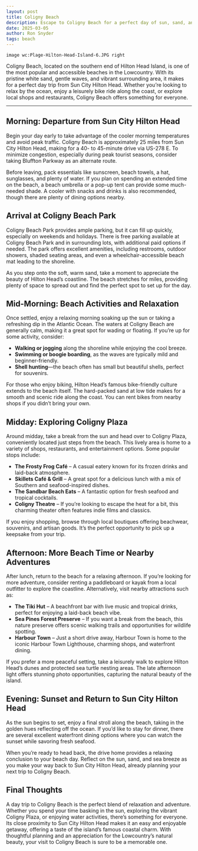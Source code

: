 ```yaml
---
layout: post
title: Coligny Beach
description: Escape to Coligny Beach for a perfect day of sun, sand, and surf just a short drive from Sun City Hilton Head. Enjoy relaxing by the ocean, exploring the lively Coligny Plaza, and indulging in fresh seafood, making for a refreshing coastal getaway.
date: 2025-03-05
author: Ron Snyder
tags: beach
---
```


`image wc:Plage-Hilton-Head-Island-6.JPG right`

Coligny Beach, located on the southern end of Hilton Head Island, is one of the most popular and accessible beaches in the Lowcountry. With its pristine white sand, gentle waves, and vibrant surrounding area, it makes for a perfect day trip from Sun City Hilton Head. Whether you’re looking to relax by the ocean, enjoy a leisurely bike ride along the coast, or explore local shops and restaurants, Coligny Beach offers something for everyone.

---

## Morning: Departure from Sun City Hilton Head
Begin your day early to take advantage of the cooler morning temperatures and avoid peak traffic. Coligny Beach is approximately 25 miles from Sun City Hilton Head, making for a 40- to 45-minute drive via US-278 E. To minimize congestion, especially during peak tourist seasons, consider taking Bluffton Parkway as an alternate route.

Before leaving, pack essentials like sunscreen, beach towels, a hat, sunglasses, and plenty of water. If you plan on spending an extended time on the beach, a beach umbrella or a pop-up tent can provide some much-needed shade. A cooler with snacks and drinks is also recommended, though there are plenty of dining options nearby.

## Arrival at Coligny Beach Park
Coligny Beach Park provides ample parking, but it can fill up quickly, especially on weekends and holidays. There is free parking available at Coligny Beach Park and in surrounding lots, with additional paid options if needed. The park offers excellent amenities, including restrooms, outdoor showers, shaded seating areas, and even a wheelchair-accessible beach mat leading to the shoreline.

As you step onto the soft, warm sand, take a moment to appreciate the beauty of Hilton Head’s coastline. The beach stretches for miles, providing plenty of space to spread out and find the perfect spot to set up for the day.

## Mid-Morning: Beach Activities and Relaxation
Once settled, enjoy a relaxing morning soaking up the sun or taking a refreshing dip in the Atlantic Ocean. The waters at Coligny Beach are generally calm, making it a great spot for wading or floating. If you’re up for some activity, consider:
- **Walking or jogging** along the shoreline while enjoying the cool breeze.
- **Swimming or boogie boarding**, as the waves are typically mild and beginner-friendly.
- **Shell hunting**—the beach often has small but beautiful shells, perfect for souvenirs.

For those who enjoy biking, Hilton Head’s famous bike-friendly culture extends to the beach itself. The hard-packed sand at low tide makes for a smooth and scenic ride along the coast. You can rent bikes from nearby shops if you didn’t bring your own.

## Midday: Exploring Coligny Plaza
Around midday, take a break from the sun and head over to Coligny Plaza, conveniently located just steps from the beach. This lively area is home to a variety of shops, restaurants, and entertainment options. Some popular stops include:
- **The Frosty Frog Café** – A casual eatery known for its frozen drinks and laid-back atmosphere.
- **Skillets Café & Grill** – A great spot for a delicious lunch with a mix of Southern and seafood-inspired dishes.
- **The Sandbar Beach Eats** – A fantastic option for fresh seafood and tropical cocktails.
- **Coligny Theatre** – If you’re looking to escape the heat for a bit, this charming theater often features indie films and classics.

If you enjoy shopping, browse through local boutiques offering beachwear, souvenirs, and artisan goods. It’s the perfect opportunity to pick up a keepsake from your trip.

## Afternoon: More Beach Time or Nearby Adventures
After lunch, return to the beach for a relaxing afternoon. If you’re looking for more adventure, consider renting a paddleboard or kayak from a local outfitter to explore the coastline. Alternatively, visit nearby attractions such as:
- **The Tiki Hut** – A beachfront bar with live music and tropical drinks, perfect for enjoying a laid-back beach vibe.
- **Sea Pines Forest Preserve** – If you want a break from the beach, this nature preserve offers scenic walking trails and opportunities for wildlife spotting.
- **Harbour Town** – Just a short drive away, Harbour Town is home to the iconic Harbour Town Lighthouse, charming shops, and waterfront dining.

If you prefer a more peaceful setting, take a leisurely walk to explore Hilton Head’s dunes and protected sea turtle nesting areas. The late afternoon light offers stunning photo opportunities, capturing the natural beauty of the island.

## Evening: Sunset and Return to Sun City Hilton Head
As the sun begins to set, enjoy a final stroll along the beach, taking in the golden hues reflecting off the ocean. If you’d like to stay for dinner, there are several excellent waterfront dining options where you can watch the sunset while savoring fresh seafood.

When you’re ready to head back, the drive home provides a relaxing conclusion to your beach day. Reflect on the sun, sand, and sea breeze as you make your way back to Sun City Hilton Head, already planning your next trip to Coligny Beach.

## Final Thoughts
A day trip to Coligny Beach is the perfect blend of relaxation and adventure. Whether you spend your time basking in the sun, exploring the vibrant Coligny Plaza, or enjoying water activities, there’s something for everyone. Its close proximity to Sun City Hilton Head makes it an easy and enjoyable getaway, offering a taste of the island’s famous coastal charm. With thoughtful planning and an appreciation for the Lowcountry’s natural beauty, your visit to Coligny Beach is sure to be a memorable one.
